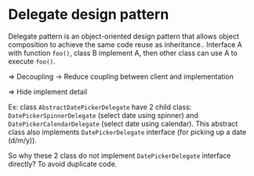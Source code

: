 # Delegate design pattern

Delegate pattern is an object-oriented design pattern that allows object composition to achieve the same code reuse as inheritance.. Interface A with function `foo()`, class B implement A, then other class can use A to execute `foo()`.

=> Decoupling -> Reduce coupling between client and implementation

=> Hide implement detail

Ex: class `AbstractDatePickerDelegate` have 2 child class: `DatePickerSpinnerDelegate` (select date using spinner) and `DatePickerCalendarDelegate` (select date using calendar). This abstract class also implements `DatePickerDelegate` interface (for picking up a date (d/m/y)). 

So why these 2 class do not implement `DatePickerDelegate` interface directly? To avoid duplicate code.